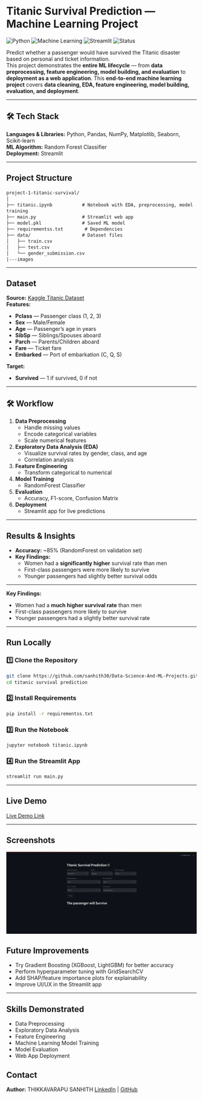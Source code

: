 #  Titanic Survival Prediction — Machine Learning Project

![Python](https://img.shields.io/badge/Python-3.8%2B-blue)
![Machine Learning](https://img.shields.io/badge/Machine%20Learning-RandomForest-orange)
![Streamlit](https://img.shields.io/badge/Deployed%20With-Streamlit-brightgreen)
![Status](https://img.shields.io/badge/Status-Complete-success)

Predict whether a passenger would have survived the Titanic disaster based on personal and ticket information.  
This project demonstrates the **entire ML lifecycle** — from **data preprocessing, feature engineering, model building, and evaluation** to **deployment as a web application**.
This **end-to-end machine learning project** covers **data cleaning, EDA, feature engineering, model building, evaluation, and deployment**.

---
## 🛠 Tech Stack
**Languages & Libraries:** Python, Pandas, NumPy, Matplotlib, Seaborn, Scikit-learn  
**ML Algorithm:** Random Forest Classifier  
**Deployment:** Streamlit  

---

##  Project Structure
```
project-1-titanic-survival/
│
├── titanic.ipynb           # Notebook with EDA, preprocessing, model training
├── main.py                 # Streamlit web app
├── model.pkl               # Saved ML model
├── requirementss.txt        # Dependencies
├── data/                   # Dataset files
│   ├── train.csv
│   ├── test.csv
│   └── gender_submission.csv
|---images
```
---

##  Dataset
**Source:** [Kaggle Titanic Dataset](https://www.kaggle.com/c/titanic)  
**Features:**
- **Pclass** — Passenger class (1, 2, 3)
- **Sex** — Male/Female
- **Age** — Passenger’s age in years
- **SibSp** — Siblings/Spouses aboard
- **Parch** — Parents/Children aboard
- **Fare** — Ticket fare
- **Embarked** — Port of embarkation (C, Q, S)

**Target:**
- **Survived** — 1 if survived, 0 if not

---

## 🛠 Workflow
1. **Data Preprocessing**
   - Handle missing values
   - Encode categorical variables
   - Scale numerical features
2. **Exploratory Data Analysis (EDA)**
   - Visualize survival rates by gender, class, and age
   - Correlation analysis
3. **Feature Engineering**
   - Transform categorical to numerical
4. **Model Training**
   - RandomForest Classifier
5. **Evaluation**
   - Accuracy, F1-score, Confusion Matrix
6. **Deployment**
   - Streamlit app for live predictions

---

## Results & Insights
- **Accuracy:** ~85% (RandomForest on validation set)  
- **Key Findings:**
  - Women had a **significantly higher** survival rate than men
  - First-class passengers were more likely to survive
  - Younger passengers had slightly better survival odds


---
**Key Findings:**  
- Women had a **much higher survival rate** than men  
- First-class passengers more likely to survive  
- Younger passengers had a slightly better survival rate  

---

##  Run Locally
### 1️⃣ Clone the Repository
```bash
git clone https://github.com/sanhith30/Data-Science-And-ML-Projects.git
cd titanic survival prediction
```
### 2️⃣ Install Requirements
```bash
pip install -r requirementss.txt
```
### 3️⃣ Run the Notebook
```bash
jupyter notebook titanic.ipynb
```
### 4️⃣ Run the Streamlit App
```bash
streamlit run main.py
```

---

##  Live Demo
<a href="https://titanic-survival-prediction-sanhith.streamlit.app/" target="_blank">Live Demo Link</a>

---

##  Screenshots
![Titanic App Screenshot](images/Screenshot.png )

##  Future Improvements
- Try Gradient Boosting (XGBoost, LightGBM) for better accuracy
- Perform hyperparameter tuning with GridSearchCV
- Add SHAP/feature importance plots for explainability
- Improve UI/UX in the Streamlit app

---


##  Skills Demonstrated
- Data Preprocessing
- Exploratory Data Analysis
- Feature Engineering
- Machine Learning Model Training
- Model Evaluation
- Web App Deployment


##  Contact
**Author:** THIKKAVARAPU SANHITH
[LinkedIn](https://linkedin.com/in/sanhith30) | [GitHub](https://github.com/sanhith30)
